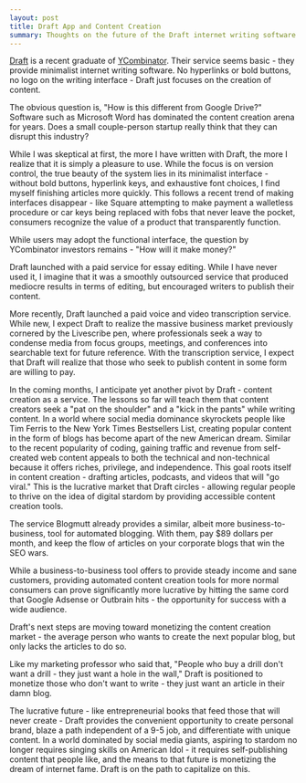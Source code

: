 ```yaml
---
layout: post 
title: Draft App and Content Creation
summary: Thoughts on the future of the Draft internet writing software. 
---
```

[Draft](http://draftin.com) is a recent graduate of [YCombinator](http://ycombinator.com). Their service seems  basic - they provide minimalist internet writing software. No hyperlinks or bold buttons, no logo on the writing interface - Draft just focuses on the creation of content. 

The obvious question is, "How is this different from Google Drive?" Software such as Microsoft Word has dominated the content creation arena for years. Does a small couple-person startup really think that they can disrupt this industry? 

While I was skeptical at first, the more I have written with Draft, the more I realize that it is simply a pleasure to use. While the focus is on version control, the true beauty of the system lies in its minimalist interface - without bold buttons, hyperlink keys, and exhaustive font choices, I find myself finishing articles more quickly. This follows a recent trend of making interfaces disappear - like Square attempting to make payment a walletless procedure or car keys being replaced with fobs that never leave the pocket, consumers recognize the value of a product that transparently function. 

While users may adopt the functional interface, the question by YCombinator investors remains - "How will it make money?"

Draft launched with a paid service for essay editing. While I have never used it, I imagine that it was a smoothly outsourced service that produced mediocre results in terms of editing, but encouraged writers to publish their content. 

More recently, Draft launched a paid voice and video transcription service. While new, I expect Draft to realize the massive business market previously cornered by the Livescribe pen, where professionals seek a way to condense media from focus groups, meetings, and conferences into searchable text for future reference. With the transcription service, I expect that Draft will realize that those who seek to publish content in some form are willing to pay. 

In the coming months, I anticipate yet another pivot by Draft - <span class="highlight">content creation as a service</span>. The lessons so far will teach them that content creators seek a "pat on the shoulder" and a "kick in the pants" while writing content. In a world where social media dominance skyrockets people like Tim Ferris to the New York Times Bestsellers List, creating popular content in the form of blogs has become apart of the new American dream. Similar to the recent popularity of coding, gaining traffic and revenue from self-created web content appeals to both the technical and non-technical because it offers riches, privilege, and independence. This goal roots itself in content creation - drafting articles, podcasts, and videos that will "go viral." This is the lucrative market that Draft circles - allowing regular people to thrive on the idea of digital stardom by providing accessible content creation tools. 

The service Blogmutt already provides a similar, albeit more business-to-business, tool for automated blogging. With them, pay  $89 dollars per month, and keep the flow of articles on your corporate blogs that win the SEO wars. 

While a business-to-business tool offers to provide steady income and sane customers, providing automated content creation tools for more normal consumers can prove significantly more lucrative by hitting the same cord that Google Adsense or Outbrain hits - the opportunity for success with a wide audience. 

Draft's next steps are moving toward monetizing the content creation market - the average person who wants to create the next popular blog, but only lacks the articles to do so. 

Like my marketing professor who said that, "People who buy a drill don't want a drill - they just want a hole in the wall," Draft is positioned to monetize those who don't want to write - they just want an article in their damn blog. 


The lucrative future - like entrepreneurial books that feed those that will never create - Draft provides the convenient opportunity to create personal brand, blaze a path independent of a 9-5 job, and differentiate with unique content. In a world dominated by social media giants, aspiring to stardom no longer requires singing skills on American Idol - it requires self-publishing content that people like, and the means to that future is monetizing the dream of internet fame. Draft is on the path to capitalize on this. 
